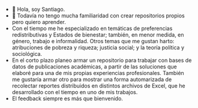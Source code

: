 - 👋 Hola, soy Santiago.
- 👀 Todavía no tengo mucha familiaridad con crear repositorios propios pero quiero aprender.
- Con el tiempo me he especializado en temáticas de preferencias redistributivas y Estados de bienestar; también, en menor medida, en género, trabajo e informalidad. Otros temas que me gustan harto: atribuciones de pobreza y riqueza; justicia social; y la teoría política y sociológica.
- En el corto plazo planeo armar un repositorio para trabajar con bases de datos de publicaciones académicas, a partir de las soluciones que elaboré para una de mis propias experiencias profesionales. También me gustaría armar otro para mostrar una forma automarizada de recolectar reportes distribuidos en distintos archivos de Excel, que he desarrollado con el tiempo en uno de mis trabajos.
- El feedback siempre es más que bienvenido.

<!---
sortuzar/sortuzar is a ✨ special ✨ repository because its `README.md` (this file) appears on your GitHub profile.
You can click the Preview link to take a look at your changes.
--->
